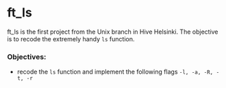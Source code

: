 # ft_ls
ft_ls is the first project from the Unix branch in Hive Helsinki. The objective is to recode the extremely handy `ls` function.

### Objectives:

- recode the `ls` function and implement the following flags `-l, -a, -R, -t, -r`

